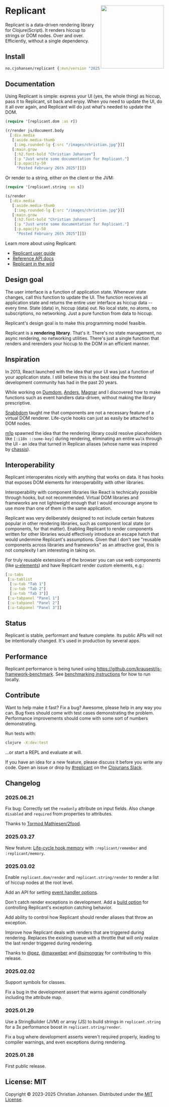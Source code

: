 # <img src="logo.svg" align="right" width="200"> Replicant

Replicant is a data-driven rendering library for Clojure(Script). It renders
hiccup to strings or DOM nodes. Over and over. Efficiently, without a single
dependency.

## Install

```clj
no.cjohansen/replicant {:mvn/version "2025.06.21"}
```

## Documentation

Using Replicant is simple: express your UI (yes, the whole thing) as hiccup,
pass it to Replicant, sit back and enjoy. When you need to update the UI, do it
all over again, and Replicant will do just what's needed to update the DOM.

```clj
(require '[replicant.dom :as r])

(r/render js/document.body
  [:div.media
   [:aside.media-thumb
    [:img.rounded-lg {:src "/images/christian.jpg"}]]
   [:main.grow
    [:h2.font-bold "Christian Johansen"]
    [:p "Just wrote some documentation for Replicant."]
    [:p.opacity-50
     "Posted February 26th 2025"]]])
```

Or render to a string, either on the client or the JVM:

```clj
(require '[replicant.string :as s])

(s/render
  [:div.media
   [:aside.media-thumb
    [:img.rounded-lg {:src "/images/christian.jpg"}]]
   [:main.grow
    [:h2.font-bold "Christian Johansen"]
    [:p "Just wrote some documentation for Replicant."]
    [:p.opacity-50
     "Posted February 26th 2025"]]])
```

Learn more about using Replicant:

- [Replicant user guide](https://replicant.fun/learn/)
- [Reference API docs](https://cljdoc.org/d/no.cjohansen/replicant/)
- [Replicant in the wild](https://replicant.fun/in-the-wild/)

## Design goal

The user interface is a function of application state. Whenever state changes,
call this function to update the UI. The function receives all application state
and returns the entire user interface as hiccup data -- every time. State (data)
in, hiccup (data) out. No local state, no atoms, no subscriptions, no
networking. Just a pure function from data to hiccup.

Replicant's design goal is to make this programming model feasible.

Replicant is a **rendering library**. That's it. There's no state management, no
async rendering, no networking utilities. There's just a single function that
renders and rerenders your hiccup to the DOM in an efficient manner.

## Inspiration

In 2013, React launched with the idea that your UI was just a function of your
application state. I still believe this is the best idea the frontend
development community has had in the past 20 years.

While working on [Dumdom](https://github.com/cjohansen/dumdom),
[Anders](https://github.com/duckyuck), [Magnar](https://magnars.com/) and I
discovered how to make functions such as event handlers data-driven, without
making the library prescriptive.

[Snabbdom](https://github.com/snabbdom) taught me that components are not a
necessary feature of a virtual DOM renderer. Life-cycle hooks can just as easily
be attached to DOM nodes.

[m1p](https://github.com/cjohansen/m1p) spawned the idea that the rendering
library could resolve placeholders like `[:i18n ::some-key]` during rendering,
eliminating an entire `walk` through the UI - an idea that turned in Replican
aliases (whose name was inspired by
[chassis](https://github.com/onionpancakes/chassis)).

## Interoperability

Replicant interoperates nicely with anything that works on data. It has hooks
that exposes DOM elements for interoperability with other libraries.

Interoperability with component libraries like React is technically possible
through hooks, but not recommended. Virtual DOM libraries and frameworks are not
lightweight enough that I would encourage anyone to use more than one of them in
the same application.

Replicant was very deliberately designed to not include certain features popular
in other rendering libraries, such as component local state (or components, for
that matter). Enabling Replicant to render components written for other
libraries would effectively introduce an escape hatch that would undermine
Replicant's assumptions. Given that I don't see "reusable components across
libraries and frameworks" as an attractive goal, this is not complexity I am
interesting in taking on.

For truly reusable extensions of the browser you can use web components (like
[u-elements](https://u-elements.github.io/)) and have Replicant render custom
elements, e.g.:

```clj
[:u-tabs
 [:u-tablist
  [:u-tab "Tab 1"]
  [:u-tab "Tab 2"]
  [:u-tab "Tab 3"]]
 [:u-tabpanel "Panel 1"]
 [:u-tabpanel "Panel 2"]
 [:u-tabpanel "Panel 3"]]
```

## Status

Replicant is stable, performant and feature complete. Its public APIs will not
be intentionally changed. It's used in production by several apps.

## Performance

Replicant performance is being tuned using
https://github.com/krausest/js-framework-benchmark. See [benchmarking
instructions](benchmarking.md) for how to run locally.

## Contribute

Want to help make it fast? Fix a bug? Awesome, please help in any way you can.
Bug fixes should come with test cases demonstrating the problem. Performance
improvements should come with some sort of numbers demonstrating.

Run tests with:

```sh
clojure -X:dev:test
```

...or start a REPL and evaluate at will.

If you have an idea for a new feature, please discuss it before you write any
code. Open an issue or drop by
[#replicant](https://clojurians.slack.com/archives/C06JZ4X334N) on the
[Clojurians Slack](http://clojurians.net/).

## Changelog

### 2025.06.21

Fix bug: Correctly set the `readonly` attribute on input fields. Also change
`disabled` and `required` from properties to attributes.

Thanks to [Tormod Mathiesen/2food](https://github.com/2food).

### 2025.03.27

New feature: [Life-cycle hook
memory](https://replicant.fun/life-cycle-hooks/#memory) with
`:replicant/remember` and `:replicant/memory`.

### 2025.03.02

Enable `replicant.dom/render` and `replicant.string/render` to render a list of
hiccup nodes at the root level.

Add an API for setting [event handler
options](https://replicant.fun/event-handlers/#options).

Don't catch render exceptions in development. Add a [build
option](https://replicant.fun/build-options/) for controlling Replicant's
exception catching behavior.

Add ability to control how Replicant should render aliases that throw an
exception.

Improve how Replicant deals with renders that are triggered during rendering.
Replaces the existing queue with a throttle that will only realize the last
render triggered during rendering.

Thanks to [@pez](https://github.com/pez),
[@maxweber](https://github.com/maxweber) and
[@simongray](https://github.com/simongray) for contributing to this release.

### 2025.02.02

Support symbols for classes.

Fix a bug in the development assert that warns against conditionally including
the attribute map.

### 2025.01.29

Use a StringBuilder (JVM) or array (JS) to build strings in `replicant.string`
for a 3x performance boost in `replicant.string/render`.

Fix a bug where development asserts weren't required properly, leading to
compiler warnings, and even exceptions during rendering.

### 2025.01.28

First public release.

## License: MIT

Copyright © 2023-2025 Christian Johansen. Distributed under the [MIT
License](https://opensource.org/license/mit).
